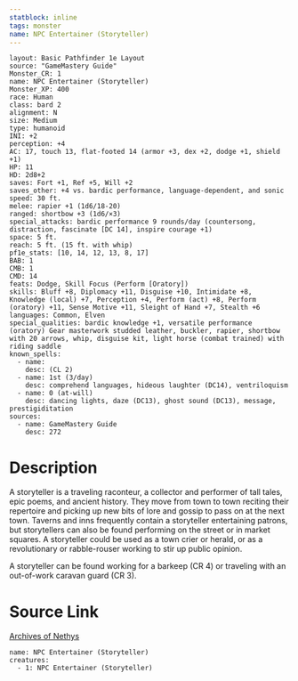 ```yaml
---
statblock: inline
tags: monster
name: NPC Entertainer (Storyteller)
---
```

```statblock
layout: Basic Pathfinder 1e Layout
source: "GameMastery Guide"
Monster_CR: 1
name: NPC Entertainer (Storyteller)
Monster_XP: 400
race: Human
class: bard 2
alignment: N
size: Medium
type: humanoid
INI: +2
perception: +4
AC: 17, touch 13, flat-footed 14 (armor +3, dex +2, dodge +1, shield +1)
HP: 11
HD: 2d8+2
saves: Fort +1, Ref +5, Will +2
saves_other: +4 vs. bardic performance, language-dependent, and sonic
speed: 30 ft.
melee: rapier +1 (1d6/18-20)
ranged: shortbow +3 (1d6/×3)
special_attacks: bardic performance 9 rounds/day (countersong, distraction, fascinate [DC 14], inspire courage +1)
space: 5 ft.
reach: 5 ft. (15 ft. with whip)
pf1e_stats: [10, 14, 12, 13, 8, 17]
BAB: 1
CMB: 1
CMD: 14
feats: Dodge, Skill Focus (Perform [Oratory])
skills: Bluff +8, Diplomacy +11, Disguise +10, Intimidate +8, Knowledge (local) +7, Perception +4, Perform (act) +8, Perform (oratory) +11, Sense Motive +11, Sleight of Hand +7, Stealth +6
languages: Common, Elven
special_qualities: bardic knowledge +1, versatile performance (oratory) Gear masterwork studded leather, buckler, rapier, shortbow with 20 arrows, whip, disguise kit, light horse (combat trained) with riding saddle
known_spells:
  - name:
    desc: (CL 2)
  - name: 1st (3/day)
    desc: comprehend languages, hideous laughter (DC14), ventriloquism
  - name: 0 (at-will)
    desc: dancing lights, daze (DC13), ghost sound (DC13), message, prestigiditation
sources:
  - name: GameMastery Guide
    desc: 272
```
# Description
A storyteller is a traveling raconteur, a collector and performer of tall tales, epic poems, and ancient history. They move from town to town reciting their repertoire and picking up new bits of lore and gossip to pass on at the next town. Taverns and inns frequently contain a storyteller entertaining patrons, but storytellers can also be found performing on the street or in market squares. A storyteller could be used as a town crier or herald, or as a revolutionary or rabble-rouser working to stir up public opinion.

A storyteller can be found working for a barkeep (CR 4) or traveling with an out-of-work caravan guard (CR 3).
# Source Link
[Archives of Nethys](https://aonprd.com/NPCDisplay.aspx?ItemName=Entertainer%20(Storyteller))
```encounter-table
name: NPC Entertainer (Storyteller)
creatures:
  - 1: NPC Entertainer (Storyteller)
```

